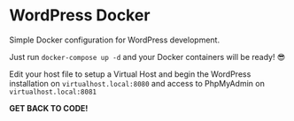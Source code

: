 # WordPress Docker
Simple Docker configuration for WordPress development.

Just run `docker-compose up -d` and your Docker containers will be ready! 😎

Edit your host file to setup a Virtual Host and begin the WordPress installation on `virtualhost.local:8080` and access to PhpMyAdmin on `virtualhost.local:8081`

**GET BACK TO CODE!**
